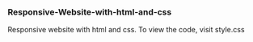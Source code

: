 <h3>Responsive-Website-with-html-and-css</h3>
<p>Responsive website with html and css. To view the code, visit style.css</p>
<a href=""></a>
